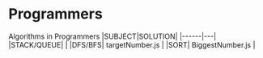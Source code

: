 # Programmers
Algorithms in Programmers
|SUBJECT|SOLUTION|
|------|---|
|STACK/QUEUE| |
|DFS/BFS| targetNumber.js |
|SORT| BiggestNumber.js |

